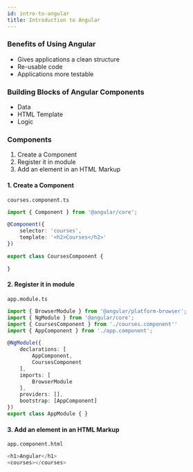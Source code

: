 ```yaml
---
id: intro-to-angular
title: Introduction to Angular
---
```


### Benefits of Using Angular
- Gives applications a clean structure
- Re-usable code
- Applications more testable

### Building Blocks of Angular **Components**
- Data
- HTML Template
- Logic

### Components

1. Create a Component
2. Register it in module
3. Add an element in an HTML Markup 

#### 1. Create a Component
`courses.component.ts`
```ts
import { Component } from '@angular/core';

@Component({
    selector: 'courses',
    template: '<h2>Courses</h2>'
})

export class CoursesComponent {

}
```

#### 2. Register it in module
`app.module.ts`
```ts
import { BrowserModule } from '@angular/platform-browser';
import { NgModule } from '@angular/core';
import { CoursesComponent } from './courses.component''
import { AppComponent } from './app.component';

@NgModule({
    declarations: [
        AppComponent,
        CoursesComponent
    ],
    imports: [
        BrowserModule
    ],
    providers: [],
    bootstrap: [AppComponent]
})
export class AppModule { }
```

#### 3. Add an element in an HTML Markup
`app.component.html`
```ts
<h1>Angular</h1>
<courses></courses>
```